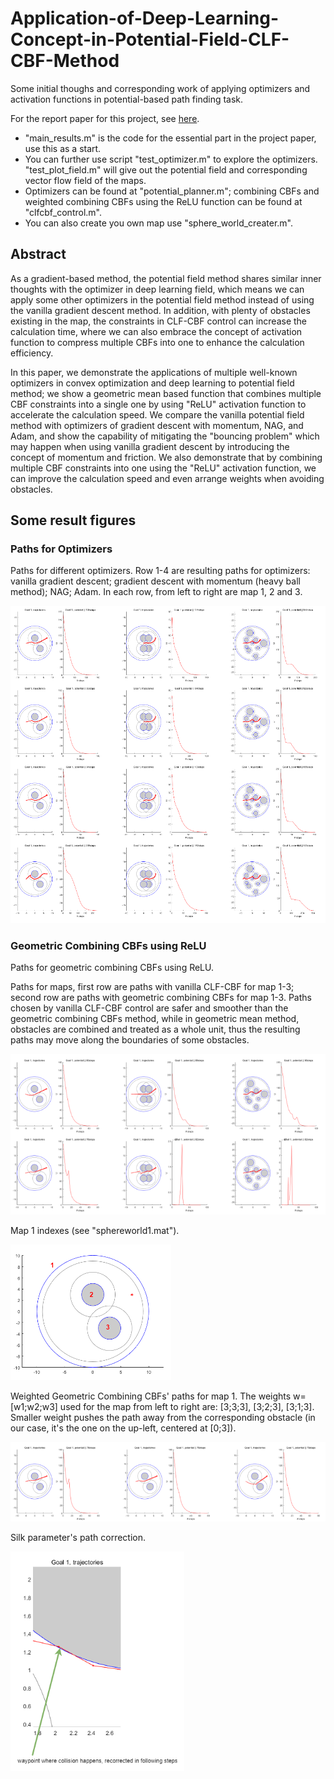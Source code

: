 # Application-of-Deep-Learning-Concept-in-Potential-Field-CLF-CBF-Method
Some initial thoughs and corresponding work of applying optimizers and activation functions in potential-based path finding task.

For the report paper for this project, see [here](https://drive.google.com/file/d/1z-baPbQhgcbU4BF9MTtk8ipE8aZwfPiu/view?usp=sharing).

* "main_results.m" is the code for the essential part in the project paper, use this as a start.
* You can further use script "test_optimizer.m" to explore the optimizers. "test_plot_field.m" will give out the potential field and corresponding vector flow field of the maps.
* Optimizers can be found at "potential_planner.m"; combining CBFs and weighted combining CBFs using the ReLU function can be found at "clfcbf_control.m".
* You can also create you own map use "sphere_world_creater.m".


## Abstract
As a gradient-based method, the potential field method shares similar inner thoughts with the optimizer in deep learning field, which means we can apply some other optimizers in the potential field method instead of using the vanilla gradient descent method. In addition, with plenty of obstacles existing in the map, the constraints in CLF-CBF control can increase the calculation time, where we can also embrace the concept of activation function to compress multiple CBFs into one to enhance the calculation efficiency. 

In this paper, we demonstrate the applications of multiple well-known optimizers in convex optimization and deep learning to potential field method; we show a geometric mean based function that combines multiple CBF constraints into a single one by using "ReLU" activation function to accelerate the calculation speed. We compare the vanilla potential field method with optimizers of gradient descent with momentum, NAG, and Adam, and show the capability of mitigating the "bouncing problem" which may happen when using vanilla gradient descent by introducing the concept of momentum and friction. We also demonstrate that by combining multiple CBF constraints into one using the "ReLU" activation function, we can improve the calculation speed and even arrange weights when avoiding obstacles.



## Some result figures

### Paths for Optimizers

Paths for different optimizers. Row 1-4 are resulting paths for optimizers: vanilla gradient descent; gradient descent with momentum (heavy ball method); NAG; Adam. In each row, from left to right are map 1, 2 and 3.

![](https://github.com/GuoyaoShen/Application-of-Deep-Learning-Concept-in-Potential-Field-CLF-CBF-Method/blob/main/figs/paths%20for%20optimizers.png)

### Geometric Combining CBFs using ReLU

Paths for geometric combining CBFs using ReLU.

Paths for maps, first row are paths with vanilla CLF-CBF for map 1-3; second row are paths with geometric combining CBFs for map 1-3. Paths chosen by vanilla CLF-CBF control are safer and smoother than the geometric combining CBFs method, while in geometric mean method, obstacles are combined and treated as a whole unit, thus the resulting paths may move along the boundaries of some obstacles.

![](https://github.com/GuoyaoShen/Application-of-Deep-Learning-Concept-in-Potential-Field-CLF-CBF-Method/blob/main/figs/combining_cbfs.png)


Map 1 indexes (see "sphereworld1.mat").

![](https://github.com/GuoyaoShen/Application-of-Deep-Learning-Concept-in-Potential-Field-CLF-CBF-Method/blob/main/figs/map1_idx.png)




Weighted Geometric Combining CBFs' paths for map 1. The weights w=[w1;w2;w3] used for the map from left to right are: [3;3;3], [3;2;3], [3;1;3]. Smaller weight pushes the path away from the corresponding obstacle (in our case, it's the one on the up-left, centered at [0;3]).

![](https://github.com/GuoyaoShen/Application-of-Deep-Learning-Concept-in-Potential-Field-CLF-CBF-Method/blob/main/figs/map1_weighted_clfcbf.png)




Silk parameter's path correction.

![](https://github.com/GuoyaoShen/Application-of-Deep-Learning-Concept-in-Potential-Field-CLF-CBF-Method/blob/main/figs/weighted_clfcbf_correction.png)

